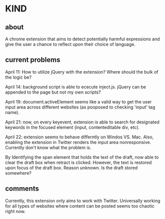 # KIND

## about
A chrome extension that aims to detect potentially harmful expressions and give the user a chance to reflect upon their choice of language.

## current problems
April 11: How to utilize jQuery with the extension? Where should the bulk of the logic be?

April 14: background script is able to ececute inject.js. jQuery can be appended to the page but not my own scripts?

April 19: document.activeElement seems like a valid way to get the user input area across different websites (as pooposed to checking 'input' tag name). 

April 21: now, on every keyevent, extension is able to search for designated keywords in the focused element (input, contenteditable div, etc). 

April 22: extension seems to behave differntly on Windos VS. Mac. Also, enabling the extension in Twitter renders the input area nonresponsive. Currently don't know what the problem is. 

By Identifying the span element that holds the text of the draft, now able to clear the draft box when retract is clicked. However, the text is restored upon focus of the draft box. Reason unknown. Is the draft stored somewhere? 

## comments
Currently, this extension only aims to work with Twitter. Universally working for all types of websites where content can be posted seems too chaotic right now. 

